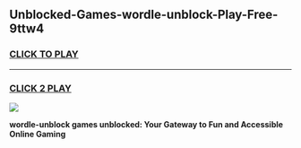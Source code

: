 
## Unblocked-Games-wordle-unblock-Play-Free-9ttw4
<h3>
<a href="https://premium76.site?title=wordle-unblock&ref=21A">CLICK TO PLAY</a></h3>
<hr>

<h3>
<a href="https://premium76.site?title=wordle-unblock&ref=21A">CLICK 2 PLAY</a>
  
</h3>

<a href="https://premium76.site?title=wordle-unblock&ref=21A"><img src="https://clearcache.store/games.png"></a>


**wordle-unblock games unblocked: Your Gateway to Fun and Accessible Online Gaming**
